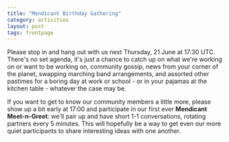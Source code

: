 ```yaml
---
title: "Mendicant Birthday Gathering"
category: activities
layout: post
tags: frontpage
---
```


Please stop in and hang out with us next Thursday, 21 June at 17:30 UTC. There's no set agenda, it's just a chance to catch up on what we're working on or want to be working on, community gossip, news from your corner of the planet, swapping marching band arrangements, and assorted other pastimes for a boring day at work or school - or in your pajamas at the kitchen table - whatever the case may be.

If you want to get to know our community members a little more, please show up a bit early at 17:00 and participate in our first ever **Mendicant Meet-n-Greet**: we'll pair up and have short 1-1 conversations, rotating partners every 5 minutes. This will hopefully be a way to get even our more quiet participants to share interesting ideas with one another.

